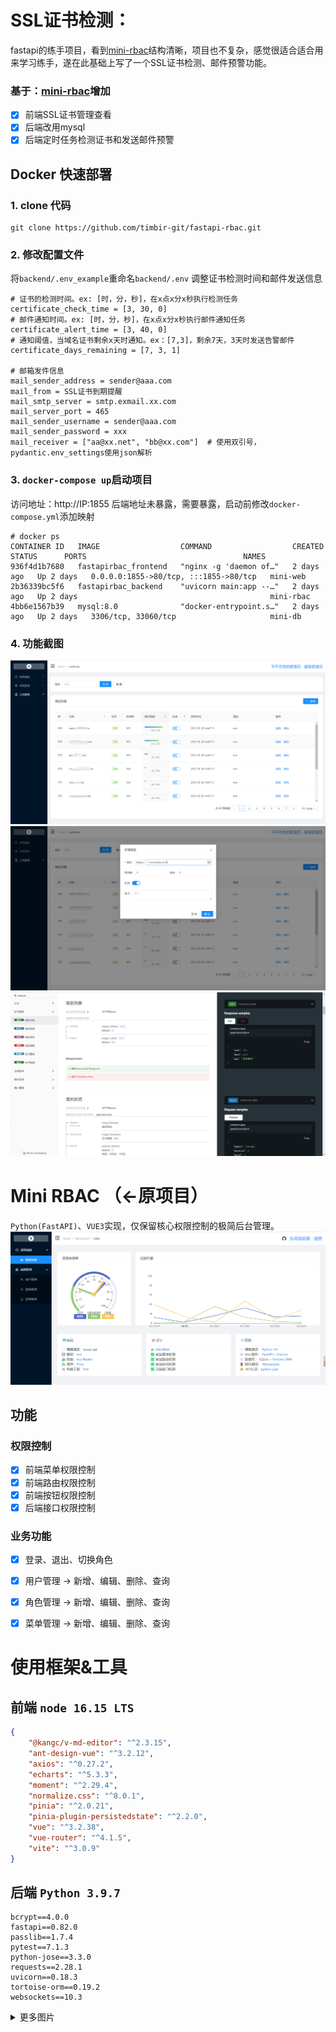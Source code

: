 # SSL证书检测：
fastapi的练手项目，看到[mini-rbac](https://github.com/zy7y/mini-rbac)结构清晰，项目也不复杂，感觉很适合适合用来学习练手，遂在此基础上写了一个SSL证书检测、邮件预警功能。
### 基于：[mini-rbac](https://github.com/zy7y/mini-rbac)增加
- [x] 前端SSL证书管理查看
- [x] 后端改用mysql
- [x] 后端定时任务检测证书和发送邮件预警
## Docker 快速部署
### 1. clone 代码
```gitexclude
git clone https://github.com/timbir-git/fastapi-rbac.git
``` 
### 2. 修改配置文件
将`backend/.env_example`重命名`backend/.env`
调整证书检测时间和邮件发送信息
```
# 证书的检测时间。ex: [时，分，秒]，在x点x分x秒执行检测任务
certificate_check_time = [3, 30, 0]
# 邮件通知时间。ex: [时，分，秒]，在x点x分x秒执行邮件通知任务
certificate_alert_time = [3, 40, 0]
# 通知阈值，当域名证书剩余x天时通知。ex：[7,3]，剩余7天，3天时发送告警邮件
certificate_days_remaining = [7, 3, 1]

# 邮箱发件信息
mail_sender_address = sender@aaa.com
mail_from = SSL证书到期提醒
mail_smtp_server = smtp.exmail.xx.com
mail_server_port = 465
mail_sender_username = sender@aaa.com
mail_sender_password = xxx
mail_receiver = ["aa@xx.net", "bb@xx.com"]  # 使用双引号，pydantic.env_settings使用json解析
```
### 3. `docker-compose up`启动项目
访问地址：http://IP:1855
后端地址未暴露，需要暴露，启动前修改`docker-compose.yml`添加映射
```
# docker ps
CONTAINER ID   IMAGE                  COMMAND                  CREATED      STATUS      PORTS                                   NAMES
936f4d1b7680   fastapirbac_frontend   "nginx -g 'daemon of…"   2 days ago   Up 2 days   0.0.0.0:1855->80/tcp, :::1855->80/tcp   mini-web
2b36339bc5f6   fastapirbac_backend    "uvicorn main:app --…"   2 days ago   Up 2 days                                           mini-rbac
4bb6e1567b39   mysql:8.0              "docker-entrypoint.s…"   2 days ago   Up 2 days   3306/tcp, 33060/tcp                     mini-db
```
### 4. 功能截图
![index](./imgs/cert.png)
![index](./imgs/cert_new.png)
![index](./imgs/cert_redoc.png)

# Mini RBAC （←原项目）
`Python(FastAPI)`、`VUE3`实现，仅保留核心权限控制的极简后台管理。
![index](./imgs/index.png)

## 功能
### 权限控制
- [x] 前端菜单权限控制
- [x] 前端路由权限控制
- [x] 前端按钮权限控制
- [x] 后端接口权限控制
### 业务功能
- [x] 登录、退出、切换角色
- [x] 用户管理 -> 新增、编辑、删除、查询
- [x] 角色管理 -> 新增、编辑、删除、查询
- [x] 菜单管理 -> 新增、编辑、删除、查询


# 使用框架&工具
## 前端 `node 16.15 LTS`
```json
{
    "@kangc/v-md-editor": "^2.3.15",
    "ant-design-vue": "^3.2.12",
    "axios": "^0.27.2",
    "echarts": "^5.3.3",
    "moment": "^2.29.4",
    "normalize.css": "^8.0.1",
    "pinia": "^2.0.21",
    "pinia-plugin-persistedstate": "^2.2.0",
    "vue": "^3.2.38",
    "vue-router": "^4.1.5",
    "vite": "^3.0.9"
}
```
## 后端 `Python 3.9.7`
```
bcrypt==4.0.0
fastapi==0.82.0
passlib==1.7.4
pytest==7.1.3
python-jose==3.3.0
requests==2.28.1
uvicorn==0.18.3
tortoise-orm==0.19.2
websockets==10.3
```



<details>
<summary>更多图片</summary>

### 页面
![login](./imgs/login.png)
![change](./imgs//select.png)
![user](./imgs/useradd.png)
![role](./imgs/menuadd.png)
![menu](./imgs/roleadd.png)
### 接口
![user-api](./imgs/user-api.png)
![role-menu](./imgs/role-menu-api.png)

</details>

